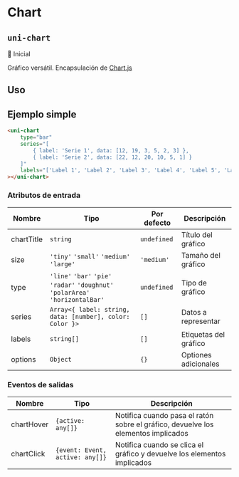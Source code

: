 Chart
===================
`uni-chart`
---
:large_blue_circle: Inicial

Gráfico versátil. Encapsulación de [Chart.js](http://www.chartjs.org/)

## Uso

## Ejemplo simple

```html
<uni-chart
    type="bar"
    series="[
        { label: 'Serie 1', data: [12, 19, 3, 5, 2, 3] },
        { label: 'Serie 2', data: [22, 12, 20, 10, 5, 1] }
    ]"
    labels="['Label 1', 'Label 2', 'Label 3', 'Label 4', 'Label 5', 'Label 6']"
></uni-chart>

```

### Atributos de entrada

| Nombre      | Tipo                                                                            | Por defecto | Descripción 
| ----------- | ------------------------------------------------------------------------------- | ----------- | -----------
| chartTitle  | `string`                                                                        | `undefined` | Título del gráfico
| size        | `'tiny'` `'small'` `'medium'` `'large'`                                         | `'medium'`  | Tamaño del gráfico
| type        | `'line'` `'bar'` `'pie'` `'radar'` `'doughnut'` `'polarArea'` `'horizontalBar'` | `undefined` | Tipo de gráfico
| series      | `Array<{ label: string, data: [number], color: Color }>`                        | `[]`        | Datos a representar
| labels      | `string[]`                                                                      | `[]`        | Etiquetas del gráfico
| options     | `Object`                                                                        | `{}`        | Optiones adicionales


### Eventos de salidas

| Nombre         | Tipo                            | Descripción
| -------------- | ------------------------------- | -----------
| chartHover     | `{active: any[]}`               | Notifica cuando pasa el ratón sobre el gráfico, devuelve los elementos implicados
| chartClick     | `{event: Event, active: any[]}` | Notifica cuando se clica el gráfico y devuelve los elementos implicados